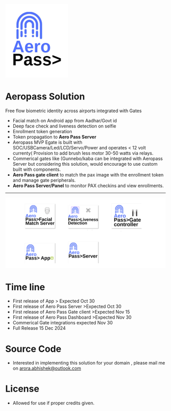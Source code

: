![](/aeropasslogo.png)
# Aeropass Solution 
Free flow biometric identity across airports integrated with Gates
- Facial match on Android app from Aadhar/Govt id
- Deep face check and liveness detection on selfie
- Enrollment token generation
- Token propagation to <b>Aero Pass Server</b>
- Aeropass MVP Egate is built with SOC/USBCamera/Led/LCD/Servo/Power and operates < 12 volt currenty( Provision to add brush less motor 30-50 watts via relays.
- Commerical gates like (Gunnebo/kaba can be integrated with Aeropass Server but considering this solution, would encourage to use custom built with components.
- <b>Aero Pass gate client</b> to match the pax image with the enrollment token and manage gate peripherals.
- <b>Aero Pass Server/Panel</b> to monitor PAX  checkins and view enrollments.
------------------------------------------------------------------

![](/modules.png)
# Time line 
- First release of App > Expected Oct 30
- First release of Aero Pass Server  >Expected Oct 30
- First release of Aero Pass Gate client >Expected Nov 15
- First release of Aero Pass Dashboard  >Expected Nov 30 
- Commerical Gate integrations expected Nov 30 
- Full Release 15 Dec 2024 

# Source Code
- Interested in implementing this solution for your domain , please mail me on arora.abhishek@outlook.com

# License
- Allowed for use if proper credits given.
